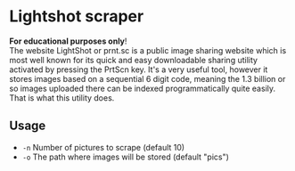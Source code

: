 # Lightshot scraper

**For educational purposes only**!<br>
The website LightShot or prnt.sc is a public image sharing website which is most well known for its quick and easy downloadable sharing utility activated by pressing the PrtScn key. 
It's a very useful tool, however it stores images based on a sequential 6 digit code, meaning the 1.3 billion or so images uploaded there can be indexed programmatically quite easily.
That is what this utility does.

## Usage
- ```-n``` Number of pictures to scrape (default 10)
- ```-o``` The path where images will be stored (default "pics")
